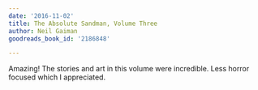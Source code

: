 ```yaml
---
date: '2016-11-02'
title: The Absolute Sandman, Volume Three
author: Neil Gaiman
goodreads_book_id: '2186848'

---
```

Amazing! The stories and art in this volume were incredible. Less horror focused which I appreciated.
